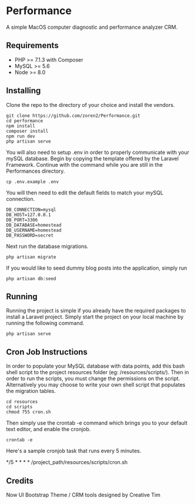 Performance
=============
A simple MacOS computer diagnostic and performance analyzer CRM.

## Requirements
* PHP >= 7.1.3 with Composer
* MySQL >= 5.6
* Node >= 8.0

## Installing

Clone the repo to the directory of your choice and install the vendors. 

```$xslt
git clone https://github.com/zoren2/Performance.git
cd performance
npm install
composer install
npm run dev
php artisan serve
```

You will also need to setup .env in order to properly communicate with your mySQL database. Begin by copying the template offered by the Laravel Framework. Continue with the command while you are still in the Performances directory.

```$xslt
cp .env.example .env
```

You will then need to edit the default fields to match your mySQL connection.

```$xslt
DB_CONNECTION=mysql
DB_HOST=127.0.0.1
DB_PORT=3306
DB_DATABASE=homestead
DB_USERNAME=homestead
DB_PASSWORD=secret
```

Next run the database migrations.

```$xslt
php artisan migrate
```

If you would like to seed dummy blog posts into the application, simply run

```$xslt
php artisan db:seed
```

## Running

Running the project is simple if you already have the required packages to install a Laravel project. Simply start the project on your local machine by running the following command.

```$xslt
php artisan serve
```

## Cron Job Instructions

In order to populate your MySQL database with data points, add this bash shell script to the project resources folder (eg: /resources/scripts/). Then in order to run the scripts, you must change the permissions on the script. Alternatively you may choose to write your own shell script that populates the migration tables.

```$xslt
cd resources
cd scripts
chmod 755 cron.sh
```
Then simply use the crontab -e command which brings you to your default text editor, and enable the cronjob.

```$xslt
crontab -e
```
Here's a sample cronjob task that runs every 5 minutes.

*/5 * * * * /project_path/resources/scripts/cron.sh

## Credits

Now UI Bootstrap Theme / CRM tools designed by Creative Tim
